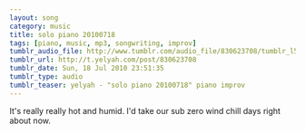 ```yaml
---
layout: song
category: music
title: solo piano 20100718
tags: [piano, music, mp3, songwriting, improv]
tumblr_audio_file: http://www.tumblr.com/audio_file/830623708/tumblr_l5sg5zLGHj1qzo4ep
tumblr_url: http://t.yelyah.com/post/830623708
tumblr_date: Sun, 18 Jul 2010 23:51:35
tumblr_type: audio
tumblr_teaser: yelyah - "solo piano 20100718" piano improv
---
```

It's really really hot and humid. I'd take our sub zero wind chill days right about now.

